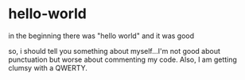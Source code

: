 hello-world
===========

in the beginning there was "hello world" and it was good

so, i should tell you something about myself...I'm not good about punctuation but worse about commenting my code. Also, I am getting clumsy with a QWERTY.
